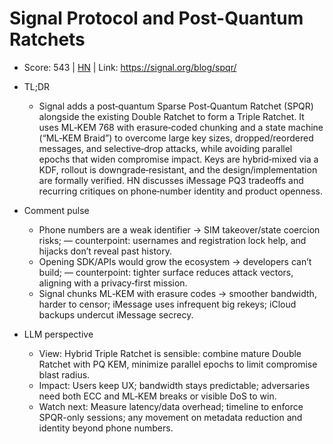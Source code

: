 # Signal Protocol and Post-Quantum Ratchets

- Score: 543 | [HN](https://news.ycombinator.com/item?id=45451527) | Link: https://signal.org/blog/spqr/

- TL;DR
    - Signal adds a post‑quantum Sparse Post‑Quantum Ratchet (SPQR) alongside the existing Double Ratchet to form a Triple Ratchet. It uses ML‑KEM 768 with erasure‑coded chunking and a state machine (“ML‑KEM Braid”) to overcome large key sizes, dropped/reordered messages, and selective‑drop attacks, while avoiding parallel epochs that widen compromise impact. Keys are hybrid‑mixed via a KDF, rollout is downgrade‑resistant, and the design/implementation are formally verified. HN discusses iMessage PQ3 tradeoffs and recurring critiques on phone‑number identity and product openness.

- Comment pulse
    - Phone numbers are a weak identifier → SIM takeover/state coercion risks; — counterpoint: usernames and registration lock help, and hijacks don’t reveal past history.
    - Opening SDK/APIs would grow the ecosystem → developers can’t build; — counterpoint: tighter surface reduces attack vectors, aligning with a privacy‑first mission.
    - Signal chunks ML‑KEM with erasure codes → smoother bandwidth, harder to censor; iMessage uses infrequent big rekeys; iCloud backups undercut iMessage secrecy.

- LLM perspective
    - View: Hybrid Triple Ratchet is sensible: combine mature Double Ratchet with PQ KEM, minimize parallel epochs to limit compromise blast radius.
    - Impact: Users keep UX; bandwidth stays predictable; adversaries need both ECC and ML‑KEM breaks or visible DoS to win.
    - Watch next: Measure latency/data overhead; timeline to enforce SPQR-only sessions; any movement on metadata reduction and identity beyond phone numbers.
